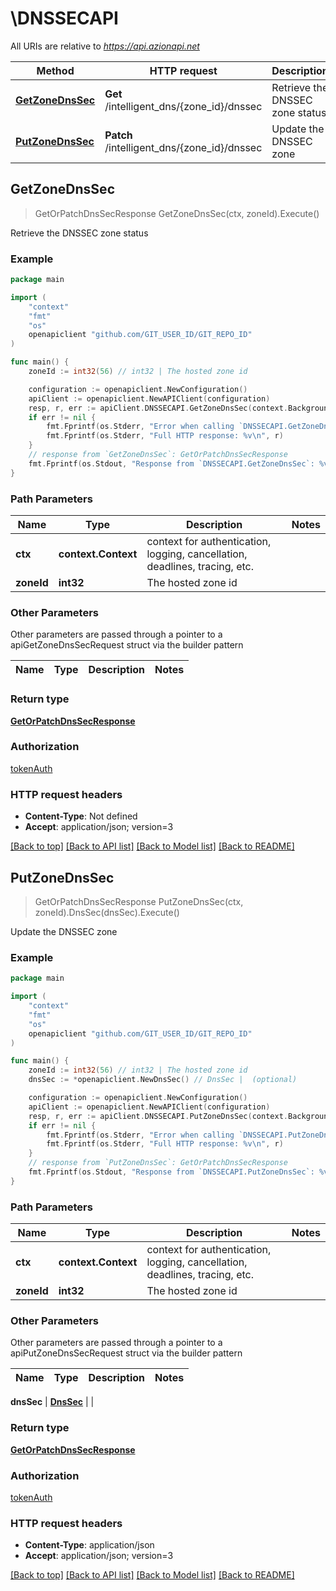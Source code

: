 # \DNSSECAPI

All URIs are relative to *https://api.azionapi.net*

Method | HTTP request | Description
------------- | ------------- | -------------
[**GetZoneDnsSec**](DNSSECAPI.md#GetZoneDnsSec) | **Get** /intelligent_dns/{zone_id}/dnssec | Retrieve the DNSSEC zone status
[**PutZoneDnsSec**](DNSSECAPI.md#PutZoneDnsSec) | **Patch** /intelligent_dns/{zone_id}/dnssec | Update the DNSSEC zone



## GetZoneDnsSec

> GetOrPatchDnsSecResponse GetZoneDnsSec(ctx, zoneId).Execute()

Retrieve the DNSSEC zone status

### Example

```go
package main

import (
    "context"
    "fmt"
    "os"
    openapiclient "github.com/GIT_USER_ID/GIT_REPO_ID"
)

func main() {
    zoneId := int32(56) // int32 | The hosted zone id

    configuration := openapiclient.NewConfiguration()
    apiClient := openapiclient.NewAPIClient(configuration)
    resp, r, err := apiClient.DNSSECAPI.GetZoneDnsSec(context.Background(), zoneId).Execute()
    if err != nil {
        fmt.Fprintf(os.Stderr, "Error when calling `DNSSECAPI.GetZoneDnsSec``: %v\n", err)
        fmt.Fprintf(os.Stderr, "Full HTTP response: %v\n", r)
    }
    // response from `GetZoneDnsSec`: GetOrPatchDnsSecResponse
    fmt.Fprintf(os.Stdout, "Response from `DNSSECAPI.GetZoneDnsSec`: %v\n", resp)
}
```

### Path Parameters


Name | Type | Description  | Notes
------------- | ------------- | ------------- | -------------
**ctx** | **context.Context** | context for authentication, logging, cancellation, deadlines, tracing, etc.
**zoneId** | **int32** | The hosted zone id | 

### Other Parameters

Other parameters are passed through a pointer to a apiGetZoneDnsSecRequest struct via the builder pattern


Name | Type | Description  | Notes
------------- | ------------- | ------------- | -------------


### Return type

[**GetOrPatchDnsSecResponse**](GetOrPatchDnsSecResponse.md)

### Authorization

[tokenAuth](../README.md#tokenAuth)

### HTTP request headers

- **Content-Type**: Not defined
- **Accept**: application/json; version=3

[[Back to top]](#) [[Back to API list]](../README.md#documentation-for-api-endpoints)
[[Back to Model list]](../README.md#documentation-for-models)
[[Back to README]](../README.md)


## PutZoneDnsSec

> GetOrPatchDnsSecResponse PutZoneDnsSec(ctx, zoneId).DnsSec(dnsSec).Execute()

Update the DNSSEC zone

### Example

```go
package main

import (
    "context"
    "fmt"
    "os"
    openapiclient "github.com/GIT_USER_ID/GIT_REPO_ID"
)

func main() {
    zoneId := int32(56) // int32 | The hosted zone id
    dnsSec := *openapiclient.NewDnsSec() // DnsSec |  (optional)

    configuration := openapiclient.NewConfiguration()
    apiClient := openapiclient.NewAPIClient(configuration)
    resp, r, err := apiClient.DNSSECAPI.PutZoneDnsSec(context.Background(), zoneId).DnsSec(dnsSec).Execute()
    if err != nil {
        fmt.Fprintf(os.Stderr, "Error when calling `DNSSECAPI.PutZoneDnsSec``: %v\n", err)
        fmt.Fprintf(os.Stderr, "Full HTTP response: %v\n", r)
    }
    // response from `PutZoneDnsSec`: GetOrPatchDnsSecResponse
    fmt.Fprintf(os.Stdout, "Response from `DNSSECAPI.PutZoneDnsSec`: %v\n", resp)
}
```

### Path Parameters


Name | Type | Description  | Notes
------------- | ------------- | ------------- | -------------
**ctx** | **context.Context** | context for authentication, logging, cancellation, deadlines, tracing, etc.
**zoneId** | **int32** | The hosted zone id | 

### Other Parameters

Other parameters are passed through a pointer to a apiPutZoneDnsSecRequest struct via the builder pattern


Name | Type | Description  | Notes
------------- | ------------- | ------------- | -------------

 **dnsSec** | [**DnsSec**](DnsSec.md) |  | 

### Return type

[**GetOrPatchDnsSecResponse**](GetOrPatchDnsSecResponse.md)

### Authorization

[tokenAuth](../README.md#tokenAuth)

### HTTP request headers

- **Content-Type**: application/json
- **Accept**: application/json; version=3

[[Back to top]](#) [[Back to API list]](../README.md#documentation-for-api-endpoints)
[[Back to Model list]](../README.md#documentation-for-models)
[[Back to README]](../README.md)

